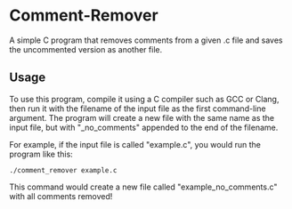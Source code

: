 # Comment-Remover
A simple C program that removes comments from a given .c file and saves the uncommented version as another file.

## Usage
To use this program, compile it using a C compiler such as GCC or Clang, then run it with the filename of the input file as the first command-line argument. The program will create a new file with the same name as the input file, but with "_no_comments" appended to the end of the filename.

For example, if the input file is called "example.c", you would run the program like this:

`./comment_remover example.c`

This command would create a new file called "example_no_comments.c" with all comments removed!


